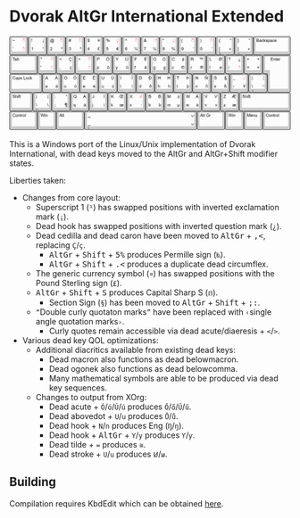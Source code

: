 # Dvorak AltGr International Extended
![layout diagram](image.png)

This is a Windows port of the Linux/Unix implementation of Dvorak International, with dead keys moved to the AltGr and AltGr+Shift modifier states.<br>

Liberties taken:<br>
  * Changes from core layout:
    - Superscript 1 (`¹`) has swapped positions with inverted exclamation mark (`¡`).
    - Dead hook has swapped positions with inverted question mark (`¿`).
    - Dead cedilla and dead caron have been moved to <kbd>AltGr</kbd> + <kbd>,<</kbd>, replacing `Ç`/`ç`.
      - <kbd>AltGr</kbd> + <kbd>Shift</kbd> + <kbd>5%</kbd> produces Permille sign (`‰`).
      - <kbd>AltGr</kbd> + <kbd>Shift</kbd> + <kbd>.<</kbd> produces a duplicate dead circumflex.
    - The generic currency symbol (`¤`) has swapped positions with the Pound Sterling sign (`£`).
    - <kbd>AltGr</kbd> + <kbd>Shift</kbd> + <kbd>S</kbd> produces Capital Sharp S (`ẞ`).
      - Section Sign (`§`) has been moved to <kbd>AltGr</kbd> + <kbd>Shift</kbd> + <kbd>;:</kbd>.
    - `“`Double curly quotaton marks`”` have been replaced with `‹`single angle quotation marks`›`.
      - Curly quotes remain accessible via dead acute/diaeresis + `<`/`>`.
  * Various dead key QOL optimizations:
    - Additional diacritics available from existing dead keys:
      - Dead macron also functions as dead belowmacron.
      - Dead ogonek also functions as dead belowcomma.
      - Many mathematical symbols are able to be produced via dead key sequences.
    - Changes to output from XOrg:
      - Dead acute + `Ó`/`ó`/`Ú`/`ú` produces `Ő`/`ő`/`Ű`/`ű`.
      - Dead abovedot + `U`/`u` produces `Ů`/`ů`.
      - Dead hook + `N`/`n` produces Eng (`Ŋ`/`ŋ`).
      - Dead hook + <kbd>AltGr</kbd> + `Y`/`y` produces `Ƴ`/`ƴ`.
      - Dead tilde + `=` produces `≅`.
      - Dead stroke + `U`/`u` produces `Ꞹ`/`ꞹ`.

## Building
Compilation requires KbdEdit which can be obtained [here](http://www.kbdedit.com/).
